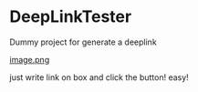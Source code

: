# DeepLinkTester
Dummy project for generate a deeplink

[image.png](https://postimg.cc/s1v7WsMC)

just write link on box and click the button! easy!
